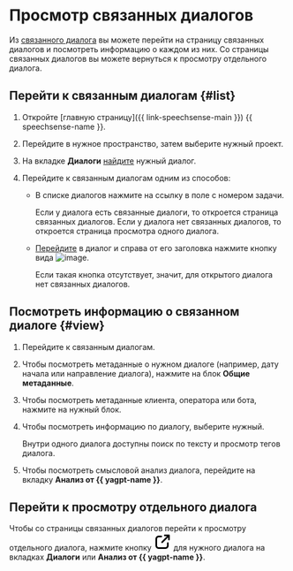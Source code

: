 # Просмотр связанных диалогов

Из [связанного диалога](../../concepts/dialogs.md#related-dialogs) вы можете перейти на страницу связанных диалогов и посмотреть информацию о каждом из них. Со страницы связанных диалогов вы можете вернуться к просмотру отдельного диалога.

## Перейти к связанным диалогам {#list}

1. Откройте [главную страницу]({{ link-speechsense-main }}) {{ speechsense-name }}.
1. Перейдите в нужное пространство, затем выберите нужный проект.
1. На вкладке **Диалоги** [найдите](manage-dialogs.md#filters-dialogs) нужный диалог.
1. Перейдите к связанным диалогам одним из способов:

    * В списке диалогов нажмите на ссылку в поле с номером задачи.

        Если у диалога есть связанные диалоги, то откроется страница связанных диалогов. Если у диалога нет связанных диалогов, то откроется страница просмотра одного диалога.

    * [Перейдите](manage-dialogs.md#view-dialog) в диалог и справа от его заголовка нажмите кнопку вида ![image](../../../_assets/speechsense/related-dialogues.png).

        Если такая кнопка отсутствует, значит, для открытого диалога нет связанных диалогов.

## Посмотреть информацию о связанном диалоге {#view}

1. Перейдите к связанным диалогам.
1. Чтобы посмотреть метаданные о нужном диалоге (например, дату начала или направление диалога), нажмите на блок **Общие метаданные**.
1. Чтобы посмотреть метаданные клиента, оператора или бота, нажмите на нужный блок.
1. Чтобы посмотреть информацию по диалогу, выберите нужный.

    Внутри одного диалога доступны поиск по тексту и просмотр тегов диалога.

1. Чтобы посмотреть смысловой анализ диалога, перейдите на вкладку **Анализ от {{ yagpt-name }}**.

## Перейти к просмотру отдельного диалога

Чтобы со страницы связанных диалогов перейти к просмотру отдельного диалога, нажмите кнопку ![image](../../../_assets/console-icons/arrow-up-right-from-square.svg) для нужного диалога на вкладках **Диалоги** или **Анализ от {{ yagpt-name }}**.
